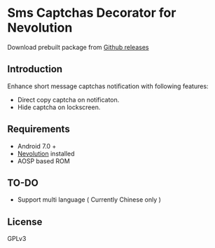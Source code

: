 # Sms Captchas Decorator for Nevolution       
Download prebuilt package from [Github releases](https://github.com/Kr328/nevo-decorators-sms-captchas/releases)

## Introduction
Enhance short message captchas notification with following features:    
- Direct copy captcha on notificaton.
- Hide captcha on lockscreen.

## Requirements    
 - Android 7.0 +
 - [Nevolution](https://play.google.com/store/apps/details?id=com.oasisfeng.nevo) installed
 - AOSP based ROM

## TO-DO
 - Support multi language ( Currently Chinese only )

## License
GPLv3
